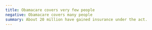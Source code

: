 ```yaml
---
title: Obamacare covers very few people
negative: Obamacare covers many people
summary: About 20 million have gained insurance under the act.
---
```

